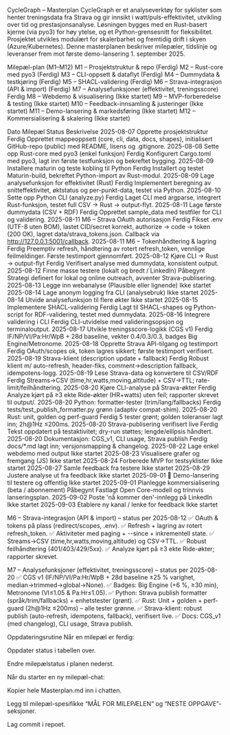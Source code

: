 CycleGraph – Masterplan
CycleGraph er et analyseverktøy for syklister som henter treningsdata fra Strava og gir innsikt i watt/puls-effektivitet, utvikling over tid og prestasjonsanalyse. Løsningen bygges med en Rust-basert kjerne (via pyo3) for høy ytelse, og et Python-grensesnitt for fleksibilitet. Prosjektet utvikles modulært for skalerbarhet og fremtidig drift i skyen (Azure/Kubernetes). Denne masterplanen beskriver milepæler, tidslinje og leveranser frem mot første demo-lansering 1. september 2025.



Milepæl-plan (M1–M12)
M1 – Prosjektstruktur & repo (Ferdig)
M2 – Rust-core med pyo3 (Ferdig)
M3 – CLI-oppsett & dataflyt (Ferdig)
M4 – Dummydata & testkjøring (Ferdig)
M5 – SHACL-validering (Ferdig)
M6 – Strava-integrasjon (API & import) (Ferdig)
M7 – Analysefunksjoner (effektivitet, treningsscore) Ferdig
M8 – Webdemo & visualisering (Ikke startet)
M9 – MVP-forberedelse & testing (Ikke startet)
M10 – Feedback-innsamling & justeringer (Ikke startet)
M11 – Demo-lansering & markedsføring (Ikke startet)
M12 – Kommersialisering & skalering (Ikke startet) 

Dato        Milepæl                                           Status      Beskrivelse
2025-08-07  Opprette prosjektstruktur                         Ferdig      Opprettet mappeoppsett (core, cli, data, docs, shapes), initialisert GitHub-repo (public) med README, lisens og .gitignore.
2025-08-08  Sette opp Rust-core med pyo3 (enkel funksjon)     Ferdig      Konfigurert Cargo.toml med pyo3, lagt inn første testfunksjon og bekreftet bygging.
2025-08-09  Installere maturin og teste kobling til Python    Ferdig      Installert og testet Maturin-build, bekreftet Python-import av Rust-modul.
2025-08-09  Lage analysefunksjon for effektivitet (Rust)      Ferdig      Implementert beregning av snitteffektivitet, øktstatus og per-punkt-data, testet via Python.
2025-08-10  Sette opp Python CLI (analyze.py)                 Ferdig      Laget CLI med argparse, integrert Rust-funksjon, testet full CSV → Rust → output-flyt.
2025-08-11  Lage første dummydata (CSV + RDF)                 Ferdig      Opprettet sample_data med testfiler for CLI og validering.
2025-08-11  M6 – Strava OAuth autorisasjon                    Ferdig      Fikset .env (UTF-8 uten BOM), lastet CID/secret korrekt, authorize → code → token (200 OK), lagret data/strava_tokens.json. Callback via http://127.0.0.1:5001/callback.
2025-08-11  M6 – Tokenhåndtering & lagring                    Ferdig      Preemptiv refresh, håndtering av rotert refresh_token, vennlige feilmeldinger. Første testimport gjennomført.
2025-08-12  Kjøre CLI → Rust → output-flyt                    Ferdig      Verifisert analyse med dummydata, konsistent output.
2025-08-12  Finne masse testere (lokalt og bredt / LinkedIn)  Påbegynt    Strategi definert for lokal og online outreach, avventer Strava-publisering.
2025-08-13  Legge inn webanalyse (Plausible eller lignende)   Ikke startet
2025-08-14  Lage anonym logging fra CLI (analysebruk)         Ikke startet
2025-08-14  Utvide analysefunksjon til flere økter            Ikke startet
2025-08-15  Implementere SHACL-validering                     Ferdig      Lagt til SHACL-shapes og Python-script for RDF-validering, testet med dummydata.
2025-08-16  Integrere validering i CLI                        Ferdig      CLI-utvidelse med valideringsopsjon og terminaloutput.
2025-08-17  Utvikle treningsscore-logikk (CGS v1)             Ferdig      IF/NP/VI/Pa:Hr/WpB + 28d baseline, vekter 0.4/0.3/0.3, badges Big Engine/Metronome.
2025-08-18  Opprette Strava API-tilgang og testimport         Ferdig      OAuth/scopes ok, token lagres sikkert; første testimport verifisert.
2025-08-19  Strava-klient (description update + fallback)     Ferdig      Robust klient m/ auto-refresh, header-fiks, comment→description fallback, idempotens-logg.
2025-08-19  Lese Strava-data og konvertere til CSV/RDF        Ferdig      Streams→CSV (time,hr,watts,moving,altitude) + CSV→TTL; rate-limit/feilhåndtering.
2025-08-20  Kjøre CLI-analyse på Strava-økter                 Ferdig      Analyze kjørt på ≥3 ekte Ride-økter (HR+watts) uten feil; rapporter skrevet til output/.
2025-08-20  Python: formatter-tester (trim/lang/fallbacks)    Ferdig      tests/test_publish_formatter.py grønn (adaptiv compat-shim).
2025-08-20  Rust: unit, golden og perf-guard                  Ferdig      5 tester grønt; golden toleranser lagt inn; 2h@1Hz ≤200ms.
2025-08-20  Strava-publisering verifisert live                Ferdig      Tekst oppdatert på testaktivitet; dry-run støttes; lengde/ellipsis håndtert.
2025-08-20  Dokumentasjon: CGS_v1, CLI usage, Strava publish  Ferdig      docs/*.md lagt inn; versjonsmapping & changelog.
2025-08-22  Lage enkel webdemo med output                     Ikke startet
2025-08-23  Visualisere grafer og fremgang (JS)               Ikke startet
2025-08-24  Forberede MVP for testsyklister                   Ikke startet
2025-08-27  Samle feedback fra testere                        Ikke startet
2025-08-29  Justere analyse ut fra feedback                   Ikke startet
2025-09-01  🚀 Demo-lansering til testere og offentlig         Ikke startet
2025-09-01  Planlegge kommersialisering (beta / abonnement)   Påbegynt    Fastlagt Open Core-modell og trinnvis lanseringsplan.
2025-09-02  Poste 'nå kommer den'-innlegg på LinkedIn         Ikke startet
2025-09-03  Etablere ny kanal / lenke for feedback            Ikke startet

M6 – Strava-integrasjon (API & import) – status per 2025-08-12
✅ OAuth & tokens på plass (redirect/scopes, .env).
✅ Refresh + lagring av rotert refresh_token.
✅ Aktiviteter med paging + --since + inkrementell state.
✅ Streams→CSV (time,hr,watts,moving,altitude) og CSV→TTL.
✅ Robust feilhåndtering (401/403/429/5xx).
✅ Analyze kjørt på ≥3 ekte Ride-økter; rapporter skrevet. 

M7 – Analysefunksjoner (effektivitet, treningsscore) – status per 2025-08-20
✅ CGS v1 (IF/NP/VI/Pa:Hr/WpB + 28d baseline ±25 % varighet, median→trimmed→global→None).
✅ Badges: Big Engine (+6 %, ≥30 min), Metronome (VI≤1.05 & Pa:Hr≤1.05).
✅ Python: Strava publish formatter (språk/trim/fallbacks) + enhetstester (grønt).
✅ Rust: Unit + golden + perf-guard (2h@1Hz ≤200ms) – alle tester grønne.
✅ Strava-klient: robust publish (auto-refresh, idempotens, fallback), verifisert live.
✅ Docs: CGS_v1 (med changelog), CLI usage, Strava publish.



Oppdateringsrutine
Når en milepæl er ferdig:

Oppdater status i tabellen over.

Endre milepælstatus i planen nederst.

Når du starter en ny milepæl-chat:

Kopier hele Masterplan.md inn i chatten.

Legg til milepæl-spesifikke “MÅL FOR MILEPÆLEN” og “NESTE OPPGAVE”-seksjoner.

Lag commit i repoet.